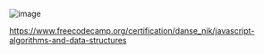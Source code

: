 

![image](https://user-images.githubusercontent.com/83901326/130182577-3de804cd-2b7d-40ba-b42c-9f8be9a839e7.png)




https://www.freecodecamp.org/certification/danse_nik/javascript-algorithms-and-data-structures
